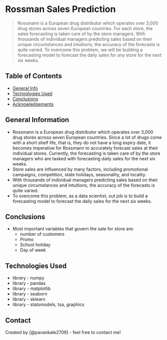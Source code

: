 # Rossman Sales Prediction
> Rossmann is a European drug distributor which operates over 3,000 drug stores across seven European countries. For each store, the sales forecasting is taken care of by the store managers. With thousands of individual managers predicting sales based on their unique circumstances and intuitions, the accuracy of the forecasts is quite varied. To overcome this problem, we will be building a forecasting model to forecast the daily sales for any store for the next six weeks.


## Table of Contents
* [General Info](#general-information)
* [Technologies Used](#technologies-used)
* [Conclusions](#conclusions)
* [Acknowledgements](#acknowledgements)


## General Information
- Rossmann is a European drug distributor which operates over 3,000 drug stores across seven European countries. Since a lot of drugs come with a short shelf life, that is, they do not have a long expiry date, it becomes imperative for Rossmann to accurately forecast sales at their individual stores. Currently, the forecasting is taken care of by the store managers who are tasked with forecasting daily sales for the next six weeks. 
- Store sales are influenced by many factors, including promotional campaigns, competition, state holidays, seasonality, and locality.
- With thousands of individual managers predicting sales based on their unique circumstances and intuitions, the accuracy of the forecasts is quite varied.
- To overcome this problem, as a data scientist, out job is to build a forecasting model to forecast the daily sales for the next six weeks.


## Conclusions
- Most important variables that govern the sale for store are:
	* number of customers
	* Promo
	* School holiday
	* Day of week



## Technologies Used
- library - numpy
- library - pandas
- library - matplotlib
- library - seaborn
- library - sklearn
- library - statsmodels, tsa, graphics


## Contact
Created by [@pavankale2709] - feel free to contact me!

